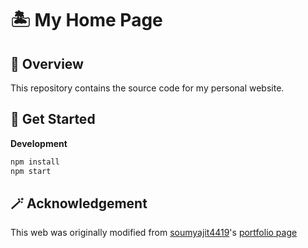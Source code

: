 # 🏝 My Home Page

## 📍 Overview

This repository contains the source code for my personal website.

## 🚀 Get Started

**Development**

```bash
npm install
npm start
```


## 🪄 Acknowledgement

This web was originally modified from [soumyajit4419](https://github.com/soumyajit4419)'s [portfolio page](https://github.com/soumyajit4419/Portfolio) 


